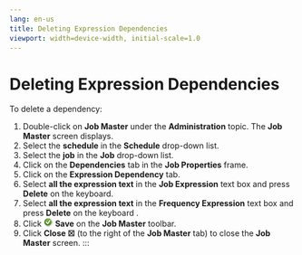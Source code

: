 ```yaml
---
lang: en-us
title: Deleting Expression Dependencies
viewport: width=device-width, initial-scale=1.0
---
```


#  Deleting Expression Dependencies

To delete a dependency:

1.  Double-click on **Job Master** under the **Administration** topic.
    The **Job Master** screen displays.
2.  Select the **schedule** in the **Schedule** drop-down list.
3.  Select the **job** in the **Job** drop-down list.
4.  Click on the **Dependencies** tab in the **Job Properties** frame.
5.  Click on the **Expression Dependency** tab.
6.  Select **all the expression text** in the **Job Expression** text
    box and press **Delete** on the keyboard.
7.  Select **all the expression text** in the **Frequency Expression**
    text box and press **Delete** on the keyboard .
8.  Click ![](../../../Resources/Images/EM/EMsave.png) **Save** on the
    **Job Master** toolbar.
9.  Click **Close ☒** (to the right of the **Job Master** tab) to close
    the **Job Master** screen.
:::

 


